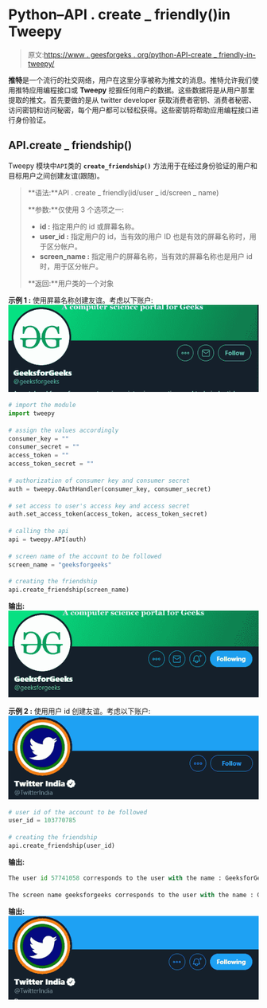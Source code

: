 # Python–API . create _ friendly()in Tweepy

> 原文:[https://www . geesforgeks . org/python-API-create _ friendly-in-tweepy/](https://www.geeksforgeeks.org/python-api-create_friendship-in-tweepy/)

**推特**是一个流行的社交网络，用户在这里分享被称为推文的消息。推特允许我们使用推特应用编程接口或 **Tweepy** 挖掘任何用户的数据。这些数据将是从用户那里提取的推文。首先要做的是从 twitter developer 获取消费者密钥、消费者秘密、访问密钥和访问秘密，每个用户都可以轻松获得。这些密钥将帮助应用编程接口进行身份验证。

## API.create _ friendship()

Tweepy 模块中`API`类的 **`create_friendship()`** 方法用于在经过身份验证的用户和目标用户之间创建友谊(跟随)。

> **语法:**API . create _ friendly(id/user _ id/screen _ name)
> 
> **参数:**仅使用 3 个选项之一:
> 
> *   **id :** 指定用户的 id 或屏幕名称。
> *   **user_id :** 指定用户的 id，当有效的用户 ID 也是有效的屏幕名称时，用于区分帐户。
> *   **screen_name :** 指定用户的屏幕名称，当有效的屏幕名称也是用户 id 时，用于区分帐户。
> 
> **返回:**用户类的一个对象

**示例 1 :** 使用屏幕名称创建友谊。考虑以下账户:
![](img/a67cc9fb38edfd1453359824a88d14fd.png)

```py
# import the module
import tweepy

# assign the values accordingly
consumer_key = ""
consumer_secret = ""
access_token = ""
access_token_secret = ""

# authorization of consumer key and consumer secret
auth = tweepy.OAuthHandler(consumer_key, consumer_secret)

# set access to user's access key and access secret 
auth.set_access_token(access_token, access_token_secret)

# calling the api 
api = tweepy.API(auth)

# screen name of the account to be followed
screen_name = "geeksforgeeks"

# creating the friendship
api.create_friendship(screen_name)
```

**输出:**
![](img/e7cf1ad934584233b1453c35e4386fcb.png)

**示例 2 :** 使用用户 id 创建友谊。考虑以下账户:
![](img/8c3e11832dd86970de6b8f8b388da378.png)

```py
# user id of the account to be followed
user_id = 103770785

# creating the friendship
api.create_friendship(user_id)
```

**输出:**

```py
The user id 57741058 corresponds to the user with the name : GeeksforGeeks

The screen name geeksforgeeks corresponds to the user with the name : GeeksforGeeks

```

**输出:**
![](img/8743affc0a5c89f3ea9b5558f1d3a9ea.png)